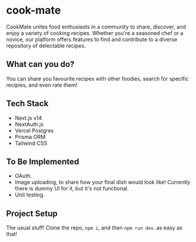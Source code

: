 # cook-mate
CookMate unites food enthusiasts in a community to share, discover, and enjoy a variety of cooking recipes. Whether you're a seasoned chef or a novice, our platform offers features to find and contribute to a diverse repository of delectable recipes.

## What can you do?
You can share you favourite recipes with other foodies, search for specific recipies, and even rate them!

## Tech Stack
- Next.js v14
- NextAuth.js
- Vercel Postgres
- Prisma ORM
- Tailwind CSS

## To Be Implemented
- OAuth.
- Image uploading, to share how your final dish would look like! Currently there is dummy UI for it, but it's not functional.
- Unit testing.

## Project Setup 
The usual stuff! Clone the repo, `npm i`, and then `npm run dev`. as easy as that!
